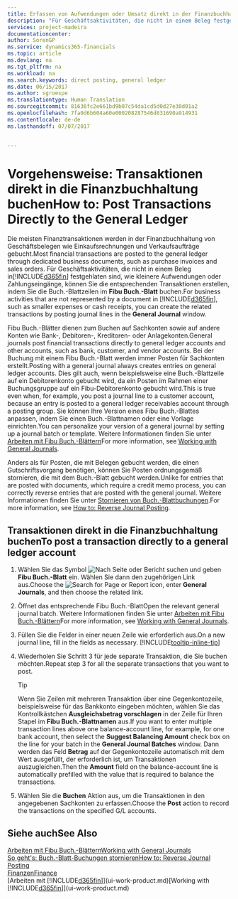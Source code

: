 ```yaml
---
title: Erfassen von Aufwendungen oder Umsatz direkt in der Finanzbuchhaltung| Microsoft Docs
description: "Für Geschäftsaktivitäten, die nicht in einem Beleg festgehlaten sind, wie kleinere Aufwendungen oder Zahlungseingänge, können Sie die entsprechenden Transaktionen erstellen, indem Sie die Buch.-Blattzeilen im Fibu Buch.-Blatt buchen."
services: project-madeira
documentationcenter: 
author: SorenGP
ms.service: dynamics365-financials
ms.topic: article
ms.devlang: na
ms.tgt_pltfrm: na
ms.workload: na
ms.search.keywords: direct posting, general ledger
ms.date: 06/15/2017
ms.author: sgroespe
ms.translationtype: Human Translation
ms.sourcegitcommit: 81636fc2e661bd9b07c54da1cd5d0d27e30d01a2
ms.openlocfilehash: 7fa0d6b604a60e000208287546d831690a914931
ms.contentlocale: de-de
ms.lasthandoff: 07/07/2017


---
```

# <a name="how-to-post-transactions-directly-to-the-general-ledger"></a><span data-ttu-id="9f8b4-103">Vorgehensweise: Transaktionen direkt in die Finanzbuchhaltung buchen</span><span class="sxs-lookup"><span data-stu-id="9f8b4-103">How to: Post Transactions Directly to the General Ledger</span></span>
<span data-ttu-id="9f8b4-104">Die meisten Finanztransaktionen werden in der Finanzbuchhaltung von Geschäftsbelegen wie Einkaufsrechnungen und Verkaufsaufträge gebucht.</span><span class="sxs-lookup"><span data-stu-id="9f8b4-104">Most financial transactions are posted to the general ledger through dedicated business documents, such as purchase invoices and sales orders.</span></span> <span data-ttu-id="9f8b4-105">Für Geschäftsaktivitäten, die nicht in einem Beleg in[!INCLUDE[d365fin](includes/d365fin_md.md)] festgehlaten sind, wie kleinere Aufwendungen oder Zahlungseingänge, können Sie die entsprechenden Transaktionen erstellen, indem Sie die Buch.-Blattzeilen im **Fibu Buch.-Blatt** buchen.</span><span class="sxs-lookup"><span data-stu-id="9f8b4-105">For business activities that are not represented by a document in [!INCLUDE[d365fin](includes/d365fin_md.md)], such as smaller expenses or cash receipts, you can create the related transactions by posting journal lines in the **General Journal** window.</span></span>

<span data-ttu-id="9f8b4-106">Fibu Buch.-Blätter dienen zum Buchen auf Sachkonten sowie auf andere Konten wie Bank-, Debitoren-, Kreditoren- oder Anlagekonten.</span><span class="sxs-lookup"><span data-stu-id="9f8b4-106">General journals post financial transactions directly to general ledger accounts and other accounts, such as bank, customer, and vendor accounts.</span></span> <span data-ttu-id="9f8b4-107">Bei der Buchung mit einem Fibu Buch.-Blatt werden immer Posten für Sachkonten erstellt.</span><span class="sxs-lookup"><span data-stu-id="9f8b4-107">Posting with a general journal always creates entries on general ledger accounts.</span></span> <span data-ttu-id="9f8b4-108">Dies gilt auch, wenn beispielsweise eine Buch.-Blattzeile auf ein Debitorenkonto gebucht wird, da ein Posten im Rahmen einer Buchungsgruppe auf ein Fibu-Debitorenkonto gebucht wird.</span><span class="sxs-lookup"><span data-stu-id="9f8b4-108">This is true even when, for example, you post a journal line to a customer account, because an entry is posted to a general ledger receivables account through a posting group.</span></span> <span data-ttu-id="9f8b4-109">Sie können Ihre Version eines Fibu Buch.-Blattes anpassen, indem Sie einen Buch.-Blattnamen oder eine Vorlage einrichten.</span><span class="sxs-lookup"><span data-stu-id="9f8b4-109">You can personalize your version of a general journal by setting up a journal batch or template.</span></span> <span data-ttu-id="9f8b4-110">Weitere Informationen finden Sie unter [Arbeiten mit Fibu Buch.-Blättern](ui-work-general-journals.md)</span><span class="sxs-lookup"><span data-stu-id="9f8b4-110">For more information, see [Working with General Journals](ui-work-general-journals.md).</span></span>

<span data-ttu-id="9f8b4-111">Anders als für Posten, die mit Belegen gebucht werden, die einen Gutschriftsvorgang benötigen, können Sie Posten ordnungsgemäß stornieren, die mit dem Buch.-Blatt gebucht werden.</span><span class="sxs-lookup"><span data-stu-id="9f8b4-111">Unlike for entries that are posted with documents, which require a credit memo process, you can correctly reverse entries that are posted with the general journal.</span></span> <span data-ttu-id="9f8b4-112">Weitere Informationen finden Sie unter [Stornieren von Buch.-Blattbuchungen](finance-how-reverse-journal-posting.md).</span><span class="sxs-lookup"><span data-stu-id="9f8b4-112">For more information, see [How to: Reverse Journal Posting](finance-how-reverse-journal-posting.md).</span></span>

## <a name="to-post-a-transaction-directly-to-a-general-ledger-account"></a><span data-ttu-id="9f8b4-113">Transaktionen direkt in die Finanzbuchhaltung buchen</span><span class="sxs-lookup"><span data-stu-id="9f8b4-113">To post a transaction directly to a general ledger account</span></span>
1. <span data-ttu-id="9f8b4-114">Wählen Sie das Symbol ![Nach Seite oder Bericht suchen](media/ui-search/search_small.png "Nach Seite oder Bericht suchen") und geben **Fibu Buch.-Blatt** ein. Wählen Sie dann den zugehörigen Link aus.</span><span class="sxs-lookup"><span data-stu-id="9f8b4-114">Choose the ![Search for Page or Report](media/ui-search/search_small.png "Search for Page or Report icon") icon, enter **General Journals**, and then choose the related link.</span></span>
2. <span data-ttu-id="9f8b4-115">Öffnet das entsprechende Fibu Buch.-Blatt</span><span class="sxs-lookup"><span data-stu-id="9f8b4-115">Open the relevant general journal batch.</span></span> <span data-ttu-id="9f8b4-116">Weitere Informationen finden Sie unter [Arbeiten mit Fibu Buch.-Blättern](ui-work-general-journals.md)</span><span class="sxs-lookup"><span data-stu-id="9f8b4-116">For more information, see [Working with General Journals](ui-work-general-journals.md).</span></span>
3. <span data-ttu-id="9f8b4-117">Füllen Sie die Felder in einer neuen Zeile wie erforderlich aus.</span><span class="sxs-lookup"><span data-stu-id="9f8b4-117">On a new journal line, fill in the fields as necessary.</span></span> [!INCLUDE[tooltip-inline-tip](includes/tooltip-inline-tip_md.md)]    
4. <span data-ttu-id="9f8b4-118">Wiederholen Sie Schritt 3 für jede separate Transaktion, die Sie buchen möchten.</span><span class="sxs-lookup"><span data-stu-id="9f8b4-118">Repeat step 3 for all the separate transactions that you want to post.</span></span>

    > [!TIP]  
    > <span data-ttu-id="9f8b4-119">Wenn Sie Zeilen mit mehreren Transaktion über eine Gegenkontozeile, beispielsweise für das Bankkonto eingeben möchten, wählen Sie das Kontrollkästchen **Ausgleichsbetrag vorschlagen** in der Zeile für Ihren Stapel im **Fibu Buch.-Blattnamen** aus.</span><span class="sxs-lookup"><span data-stu-id="9f8b4-119">If you want to enter multiple transaction lines above one balance-account line, for example, for one bank account, then select the **Suggest Balancing Amount** check box on the line for your batch in the **General Journal Batches** window.</span></span> <span data-ttu-id="9f8b4-120">Dann werden das Feld **Betrag** auf der Gegenkontozeile automatisch mit dem Wert ausgefüllt, der erforderlich ist, um Transaktionen auszugleichen.</span><span class="sxs-lookup"><span data-stu-id="9f8b4-120">Then the **Amount** field on the balance-account line is automatically prefilled with the value that is required to balance the transactions.</span></span>
5. <span data-ttu-id="9f8b4-121">Wählen Sie die **Buchen** Aktion aus, um die Transaktionen in den angegebenen Sachkonten zu erfassen.</span><span class="sxs-lookup"><span data-stu-id="9f8b4-121">Choose the **Post** action to record the transactions on the specified G/L accounts.</span></span>

## <a name="see-also"></a><span data-ttu-id="9f8b4-122">Siehe auch</span><span class="sxs-lookup"><span data-stu-id="9f8b4-122">See Also</span></span>
[<span data-ttu-id="9f8b4-123">Arbeiten mit Fibu Buch.-Blättern</span><span class="sxs-lookup"><span data-stu-id="9f8b4-123">Working with General Journals</span></span>](ui-work-general-journals.md)  
[<span data-ttu-id="9f8b4-124">So geht's: Buch.-Blatt-Buchungen stornieren</span><span class="sxs-lookup"><span data-stu-id="9f8b4-124">How to: Reverse Journal Posting</span></span>](finance-how-reverse-journal-posting.md)  
[<span data-ttu-id="9f8b4-125">Finanzen</span><span class="sxs-lookup"><span data-stu-id="9f8b4-125">Finance</span></span>](finance.md)  
<span data-ttu-id="9f8b4-126">[Arbeiten mit [!INCLUDE[d365fin](includes/d365fin_md.md)]](ui-work-product.md)</span><span class="sxs-lookup"><span data-stu-id="9f8b4-126">[Working with [!INCLUDE[d365fin](includes/d365fin_md.md)]](ui-work-product.md)</span></span>  

